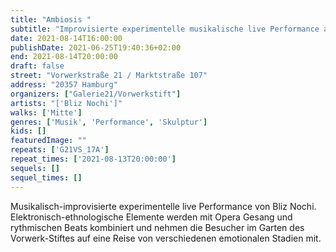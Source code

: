 ```yaml
---
title: "Ambiosis "
subtitle: "Improvisierte experimentelle musikalische live Performance auf der Terrasse des Vorwerk-Stiftes"
date: 2021-08-14T16:00:00
publishDate: 2021-06-25T19:40:36+02:00
end: 2021-08-14T20:00:00
draft: false
street: "Vorwerkstraße 21 / Marktstraße 107"
address: "20357 Hamburg"
organizers: ["Galerie21/Vorwerkstift"]
artists: "['Bliz Nochi']"
walks: ['Mitte']
genres: ['Musik', 'Performance', 'Skulptur']
kids: []
featuredImage: ""
repeats: ['G21VS_17A']
repeat_times: ['2021-08-13T20:00:00']
sequels: []
sequel_times: []
---
```


Musikalisch-improvisierte experimentelle live Performance von Bliz Nochi. Elektronisch-ethnologische Elemente werden mit Opera Gesang und rythmischen Beats kombiniert und nehmen die Besucher im Garten des Vorwerk-Stiftes auf eine Reise von verschiedenen emotionalen Stadien mit.